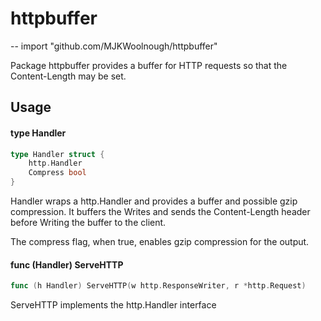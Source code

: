 # httpbuffer
--
    import "github.com/MJKWoolnough/httpbuffer"

Package httpbuffer provides a buffer for HTTP requests so that the
Content-Length may be set.

## Usage

#### type Handler

```go
type Handler struct {
	http.Handler
	Compress bool
}
```

Handler wraps a http.Handler and provides a buffer and possible gzip
compression. It buffers the Writes and sends the Content-Length header before
Writing the buffer to the client.

The compress flag, when true, enables gzip compression for the output.

#### func (Handler) ServeHTTP

```go
func (h Handler) ServeHTTP(w http.ResponseWriter, r *http.Request)
```
ServeHTTP implements the http.Handler interface
